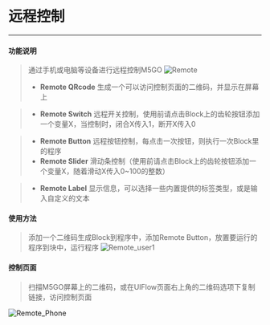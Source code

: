 # 远程控制
__________________________
#### 功能说明
>通过手机或电脑等设备进行远程控制M5GO
![Remote](/image/Remote/Remote.jpg)
>* __Remote QRcode__
生成一个可以访问控制页面的二维码，并显示在屏幕上

>* __Remote Switch__
远程开关控制，使用前请点击Block上的齿轮按钮添加一个变量X，当控制时，闭合X传入1，断开X传入0

>* __Remote Button__
远程按钮控制，每点击一次按钮，则执行一次Block里的程序
>* __Remote Slider__
滑动条控制（使用前请点击Block上的齿轮按钮添加一个变量X，随着滑动X传入0~100的整数）

>* __Remote Label__
显示信息，可以选择一些内置提供的标签类型，或是输入自定义的文本

#### 使用方法
>添加一个二维码生成Block到程序中，添加Remote Button，放置要运行的程序到块中，运行程序
![Remote_user1](/image/Remote/Remote_user1.gif) 

#### 控制页面
>扫描M5GO屏幕上的二维码，或在UIFlow页面右上角的二维码选项下复制链接，访问控制页面

![Remote_Phone](/image/Remote/Remote_Phone.png)